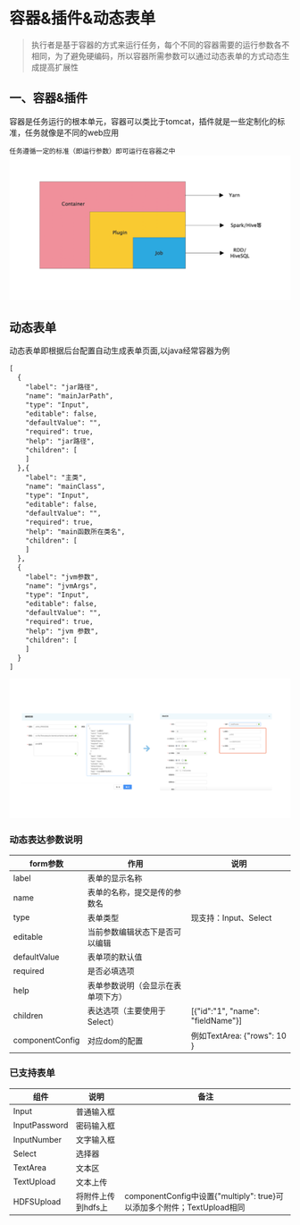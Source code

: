 # 容器&插件&动态表单
> 执行者是基于容器的方式来运行任务，每个不同的容器需要的运行参数各不相同，为了避免硬编码，所以容器所需参数可以通过动态表单的方式动态生成提高扩展性
## 一、容器&插件
容器是任务运行的根本单元，容器可以类比于tomcat，插件就是一些定制化的标准，任务就像是不同的web应用

`任务遵循一定的标准（即运行参数）即可运行在容器之中`
![container](../img/container-plugin-job.png "容器")

## 动态表单
动态表单即根据后台配置自动生成表单页面,以java经常容器为例

```
[
  {
    "label": "jar路径",
    "name": "mainJarPath",
    "type": "Input",
    "editable": false,
    "defaultValue": "",
    "required": true,
    "help": "jar路径",
    "children": [
    ]
  },{
    "label": "主类",
    "name": "mainClass",
    "type": "Input",
    "editable": false,
    "defaultValue": "",
    "required": true,
    "help": "main函数所在类名",
    "children": [
    ]
  },
  {
    "label": "jvm参数",
    "name": "jvmArgs",
    "type": "Input",
    "editable": false,
    "defaultValue": "",
    "required": true,
    "help": "jvm 参数",
    "children": [
    ]
  }
]   
```
![container](../img/dynamic-form-example.png "容器")

### 动态表达参数说明
form参数| 作用 | 说明
-----| ------------- | ------------
 label|表单的显示名称| 
 name|表单的名称，提交是传的参数名| 
 type|表单类型| 现支持：Input、Select
 editable|当前参数编辑状态下是否可以编辑|
 defaultValue|表单项的默认值|
 required|是否必填选项|
 help|表单参数说明（会显示在表单项下方）|
 children|表达选项（主要使用于Select）| [{"id":"1", "name": "fieldName"}]
 componentConfig|对应dom的配置| 例如TextArea: {"rows": 10 }
 
 ### 已支持表单
 
 组件| 说明 | 备注
 -----| ------------- | ------------
  Input|普通输入框| 
  InputPassword|密码输入框| 
  InputNumber|文字输入框| 
  Select|选择器| 
  TextArea|文本区| 
  TextUpload|文本上传 |  
  HDFSUpload|将附件上传到hdfs上| componentConfig中设置{"multiply": true}可以添加多个附件；TextUpload相同
